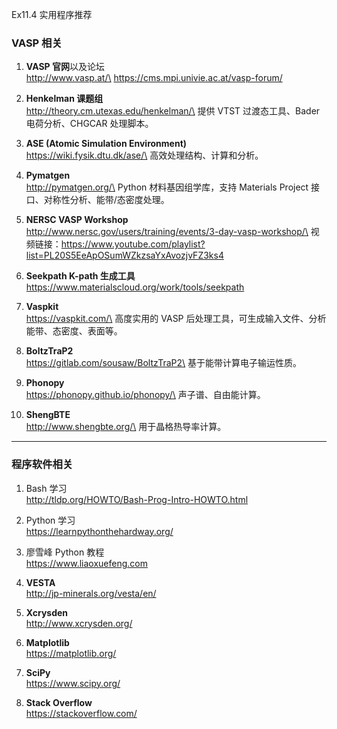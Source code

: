 Ex11.4 实用程序推荐

### VASP 相关

1.  **VASP 官网**以及论坛\
    http://www.vasp.at/\
    https://cms.mpi.univie.ac.at/vasp-forum/

2.  **Henkelman 课题组**\
    http://theory.cm.utexas.edu/henkelman/\
    提供 VTST 过渡态工具、Bader 电荷分析、CHGCAR 处理脚本。

3.  **ASE (Atomic Simulation Environment)**\
    https://wiki.fysik.dtu.dk/ase/\
    高效处理结构、计算和分析。

4.  **Pymatgen**\
    http://pymatgen.org/\
    Python 材料基因组学库，支持 Materials Project
    接口、对称性分析、能带/态密度处理。

5.  **NERSC VASP Workshop**\
    http://www.nersc.gov/users/training/events/3-day-vasp-workshop/\
    视频链接：https://www.youtube.com/playlist?list=PL20S5EeApOSumWZkzsaYxAvozjvFZ3ks4

6.  **Seekpath K-path 生成工具**\
    https://www.materialscloud.org/work/tools/seekpath

7.  **Vaspkit**\
    https://vaspkit.com/\
    高度实用的 VASP
    后处理工具，可生成输入文件、分析能带、态密度、表面等。

8.  **BoltzTraP2**\
    https://gitlab.com/sousaw/BoltzTraP2\
    基于能带计算电子输运性质。

9.  **Phonopy**\
    https://phonopy.github.io/phonopy/\
    声子谱、自由能计算。

10.  **ShengBTE**\
     http://www.shengbte.org/\
     用于晶格热导率计算。

------------------------------------------------------------------------

### 程序软件相关

1.  Bash 学习\
    http://tldp.org/HOWTO/Bash-Prog-Intro-HOWTO.html

2.  Python 学习\
    https://learnpythonthehardway.org/

3.  廖雪峰 Python 教程\
    https://www.liaoxuefeng.com

4.  **VESTA**\
    http://jp-minerals.org/vesta/en/

5.  **Xcrysden**\
    http://www.xcrysden.org/

6.  **Matplotlib**\
    https://matplotlib.org/

7.  **SciPy**\
    https://www.scipy.org/

8.  **Stack Overflow**\
    https://stackoverflow.com/